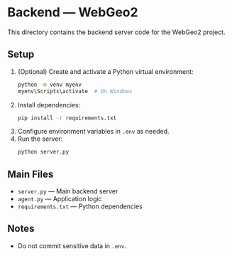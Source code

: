 # Backend — WebGeo2

This directory contains the backend server code for the WebGeo2 project.

## Setup
1. (Optional) Create and activate a Python virtual environment:
   ```bash
   python -m venv myenv
   myenv\Scripts\activate  # On Windows
   ```
2. Install dependencies:
   ```bash
   pip install -r requirements.txt
   ```
3. Configure environment variables in `.env` as needed.
4. Run the server:
   ```bash
   python server.py
   ```

## Main Files
- `server.py` — Main backend server
- `agent.py` — Application logic
- `requirements.txt` — Python dependencies

## Notes
- Do not commit sensitive data in `.env`.
